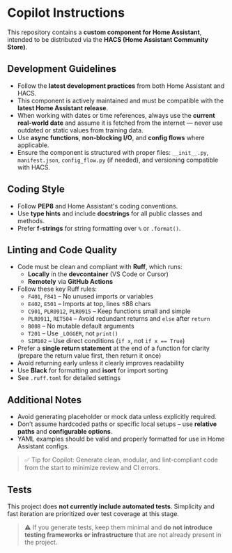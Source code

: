 # Copilot Instructions

This repository contains a **custom component for Home Assistant**, intended to be distributed via the **HACS (Home Assistant Community Store)**.

## Development Guidelines

- Follow the **latest development practices** from both Home Assistant and HACS.
- This component is actively maintained and must be compatible with the **latest Home Assistant release**.
- When working with dates or time references, always use the **current real-world date** and assume it is fetched from the internet — never use outdated or static values from training data.
- Use **async functions**, **non-blocking I/O**, and **config flows** where applicable.
- Ensure the component is structured with proper files: `__init__.py`, `manifest.json`, `config_flow.py` (if needed), and versioning compatible with HACS.

## Coding Style

- Follow **PEP8** and Home Assistant's coding conventions.
- Use **type hints** and include **docstrings** for all public classes and methods.
- Prefer **f-strings** for string formatting over `%` or `.format()`.

## Linting and Code Quality

- Code must be clean and compliant with **Ruff**, which runs:
  - **Locally** in the **devcontainer** (VS Code or Cursor)
  - **Remotely** via **GitHub Actions**
- Follow these key Ruff rules:
  - `F401`, `F841` – No unused imports or variables
  - `E402`, `E501` – Imports at top, lines ≤88 chars
  - `C901`, `PLR0912`, `PLR0915` – Keep functions small and simple
  - `PLR0911`, `RET504` – Avoid redundant returns and `else` after `return`
  - `B008` – No mutable default arguments
  - `T201` – Use `_LOGGER`, not `print()`
  - `SIM102` – Use direct conditions (`if x`, not `if x == True`)
- Prefer a **single return statement** at the end of a function for clarity
  (prepare the return value first, then return it once)
- Avoid returning early unless it clearly improves readability
- Use **Black** for formatting and **isort** for import sorting
- See `.ruff.toml` for detailed settings

## Additional Notes

- Avoid generating placeholder or mock data unless explicitly required.
- Don’t assume hardcoded paths or specific local setups – use **relative paths** and **configurable options**.
- YAML examples should be valid and properly formatted for use in Home Assistant configs.

> ✅ Tip for Copilot: Generate clean, modular, and lint-compliant code from the start to minimize review and CI errors.

## Tests

This project does **not currently include automated tests**. Simplicity and fast iteration are prioritized over test coverage at this stage.

> ⚠️ If you generate tests, keep them minimal and **do not introduce testing frameworks or infrastructure** that are not already present in the project.
